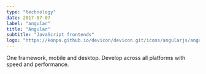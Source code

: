 ```yaml
---
type: "technology"
date: 2017-07-07
label: "angular"
title: "Angular"
subtitle: "JavaScript frontends"
logo: "https://konpa.github.io/devicon/devicon.git/icons/angularjs/angularjs-original.svg"
---
```


One framework, mobile and desktop. Develop across all platforms
with speed and performance.